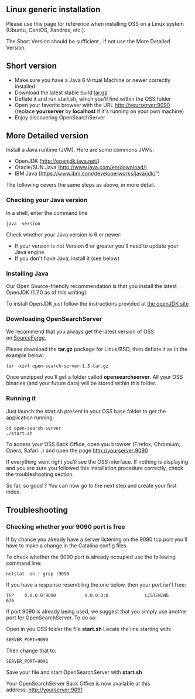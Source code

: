 ## Linux generic installation

Please use this page for reference when installing OSS on a Linux system (Ubuntu, CentOS, Xandros, etc.).

The Short Version should be sufficient ; if not use the More Detailed Version.

## Short version

- Make sure you have a Java 6 Virtual Machine or newer correctly installed
- Download the latest stable build [tar.gz](http://www.open-search-server.com/download/  "Download")
- Deflate it and run start.sh, which you'll find within the OSS folder
- Open your favorite browser with the URL [http://yourserver:9090](http://yourserver:9090) (replace **yourserver** by **localhost** if it's running on your own machine)
- Enjoy discovering OpenSearchServer

## More Detailed version

Install a Java runtime (JVM). Here are some commons JVMs:

- OpenJDK (http://openjdk.java.net/)
- Oracle/SUN Java (http://www.java.com/en/download/)
- IBM Java (https://www.ibm.com/developerworks/java/jdk/")

The following covers the same steps as above, in more detail.

### Checking your Java version ###

In a shell, enter the command line

    java -version

Check whether your Java version is 6 or newer:

- If your version is not Version 6 or greater you'll need to update your Java engine
- If you don't have Java, install it (see below)

### Installing Java

Our Open Source-friendly recommendation is that you install the latest OpenJDK (1.7.0 as of this writing).

To install OpenJDK just follow the instructions provided at [the openJDK site](http://openjdk.java.net/install)

### Downloading OpenSearchServer

We recommend that you always get the latest version of OSS on [SourceForge](http://www.open-search-server.com/download/ "Download").

Please download the **tar.gz** package for Linux/BSD, then deflate it as in the example below:

    tar -xzvf open-search-server-1.5.tar.gz
    
Once unzipped you'll get a folder called **opensearchserver**. All your OSS binaries (and your future data) will be stored within this folder.

### Running it

Just launch the start.sh present in your OSS base folder to get the application running:

    cd open-search-server
    ./start.sh
    
To access your OSS Back Office, open you browser (Firefox, Chromium, Opera, Safari...) and open the page [http://yourserver:9090](http://yourserver:9090)

If everything went right you'll see the OSS interface. If nothing is displaying and you are sure you followed this installation procedure correctly, check the troubleshooting section.

So far, so good ? You can now go to the next step and create your first index.

## Troubleshooting

### Checking whether your 9090 port is free

If by chance you already have a server listening on the 9090 tcp port you'll have to make a change in the Catalina config files.

To check whether the 9090 port is already occupied use the following command line:

    netstat -an | grep :9090
   
If you have a response resembling the one below, then your port isn't free:

    TCP    0.0.0.0:9090           0.0.0.0:0              LISTENING       676
    
If port 9090 is already being used, we suggest that you simply use another port for OpenSearchServer. To do so:

Open in you OSS folder the file **start.sh**
Locate the line starting with:

    SERVER_PORT=9090

Then change that to:

    SERVER_PORT=9091

Save your file and start OpenSearchServer with **start.sh**

Your OpenSearchServer Back Office is now available at this address: [http://yourserver:9091](http://yourserver:9091)
